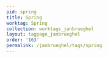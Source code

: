 ```yaml
---
pid: spring
title: Spring
worktag: Spring
collection: worktags_janbrueghel
layout: tagpage_janbrueghel
order: '163'
permalink: /janbrueghel/tags/spring
---
```

